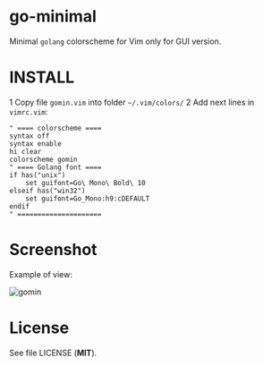 # go-minimal

Minimal `golang` colorscheme for Vim only for GUI version.

# INSTALL

1 Copy file `gomin.vim` into folder `~/.vim/colors/`
2 Add next lines in `vimrc.vim`:
```vim
" ==== colorscheme ====
syntax off
syntax enable
hi clear
colorscheme gomin
" ==== Golang font ====
if has("unix")
	set guifont=Go\ Mono\ Bold\ 10
elseif has("win32")
	set guifont=Go_Mono:h9:cDEFAULT
endif
" =====================
```

# Screenshot

Example of view:

![gomin](https://github.com/Konstantin8105/gomin/blob/master/gomin.png)

# License

See file LICENSE (**MIT**).
